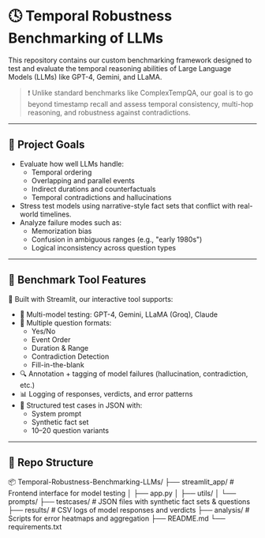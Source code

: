 # 🕓 Temporal Robustness Benchmarking of LLMs

This repository contains our custom benchmarking framework designed to test and evaluate the temporal reasoning abilities of Large Language Models (LLMs) like GPT-4, Gemini, and LLaMA.

> ❗ Unlike standard benchmarks like ComplexTempQA, our goal is to go beyond timestamp recall and assess temporal consistency, multi-hop reasoning, and robustness against contradictions.

---

## 📌 Project Goals

- Evaluate how well LLMs handle:
  - Temporal ordering
  - Overlapping and parallel events
  - Indirect durations and counterfactuals
  - Temporal contradictions and hallucinations
- Stress test models using narrative-style fact sets that conflict with real-world timelines.
- Analyze failure modes such as:
  - Memorization bias
  - Confusion in ambiguous ranges (e.g., "early 1980s")
  - Logical inconsistency across question types

---

## 🚀 Benchmark Tool Features

🧠 Built with Streamlit, our interactive tool supports:

- 🧪 Multi-model testing: GPT-4, Gemini, LLaMA (Groq), Claude
- 💬 Multiple question formats:
  - Yes/No
  - Event Order
  - Duration & Range
  - Contradiction Detection
  - Fill-in-the-blank
- 🔍 Annotation + tagging of model failures (hallucination, contradiction, etc.)
- 📊 Logging of responses, verdicts, and error patterns
- 📁 Structured test cases in JSON with:
  - System prompt
  - Synthetic fact set
  - 10–20 question variants

---

## 📂 Repo Structure

📦 Temporal-Robustness-Benchmarking-LLMs/
├── streamlit_app/             # Frontend interface for model testing
│   ├── app.py
│   ├── utils/
│   └── prompts/
├── testcases/                 # JSON files with synthetic fact sets & questions
├── results/                   # CSV logs of model responses and verdicts
├── analysis/                  # Scripts for error heatmaps and aggregation
├── README.md
└── requirements.txt
